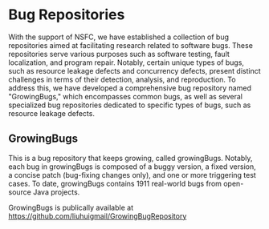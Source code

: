 # Bug Repositories

With the support of NSFC, we have established a collection of bug repositories aimed at facilitating research related to software bugs. These repositories serve various purposes such as software testing, fault localization, and program repair. Notably, certain unique types of bugs, such as resource leakage defects and concurrency defects, present distinct challenges in terms of their detection, analysis, and reproduction. To address this, we have developed a comprehensive bug repository named "GrowingBugs," which encompasses common bugs, as well as several specialized bug repositories dedicated to specific types of bugs, such as resource leakage defects.

## GrowingBugs

This is a bug repository that keeps growing, called growingBugs. Notably, each bug in growingBugs is composed of a buggy version, a fixed version, a concise patch (bug-fixing changes only), and one or more triggering test cases. To date, growingBugs contains 1911 real-world bugs from open-source Java projects. 

GrowingBugs is publically available at https://github.com/liuhuigmail/GrowingBugRepository








